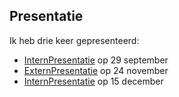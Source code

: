 ## Presentatie

Ik heb drie keer gepresenteerd:
- [InternPresentatie](InternP3.pptx) op 29 september
- [ExternPresentatie](ExternP5.pptx) op 24 november
- [InternPresentatie](InternP9.pptx) op 15 december

